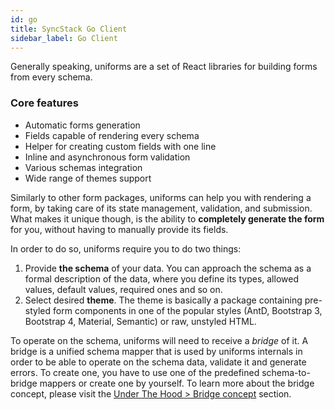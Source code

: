 ```yaml
---
id: go
title: SyncStack Go Client
sidebar_label: Go Client
---
```


Generally speaking, uniforms are a set of React libraries for building forms from every schema.

### Core features

- Automatic forms generation
- Fields capable of rendering every schema
- Helper for creating custom fields with one line
- Inline and asynchronous form validation
- Various schemas integration
- Wide range of themes support

Similarly to other form packages, uniforms can help you with rendering a form, by taking care of its state management, validation, and submission.
What makes it unique though, is the ability to **completely generate the form** for you, without having to manually provide its fields.

In order to do so, uniforms require you to do two things:

1. Provide **the schema** of your data. You can approach the schema as a formal description of the data, where you define its types, allowed values, default values, required ones and so on.
2. Select desired **theme**. The theme is basically a package containing pre-styled form components in one of the popular styles (AntD, Bootstrap 3, Bootstrap 4, Material, Semantic) or raw, unstyled HTML.

To operate on the schema, uniforms will need to receive a _bridge_ of it.
A bridge is a unified schema mapper that is used by uniforms internals in order to be able to operate on the schema data, validate it and generate errors.
To create one, you have to use one of the predefined schema-to-bridge mappers or create one by yourself.
To learn more about the bridge concept, please visit the [Under The Hood > Bridge concept](/docs/uth-bridge-concept) section.